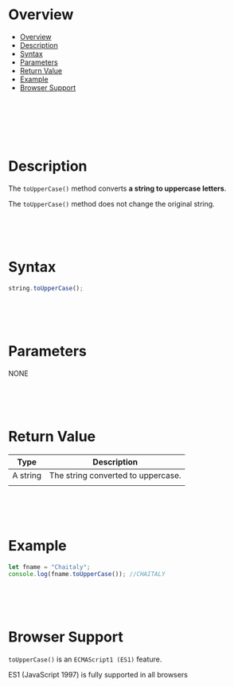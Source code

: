 # Overview

- [Overview](#overview)
- [Description](#description)
- [Syntax](#syntax)
- [Parameters](#parameters)
- [Return Value](#return-value)
- [Example](#example)
- [Browser Support](#browser-support)

&nbsp;

&nbsp;

&nbsp;



# Description

The `toUpperCase()` method converts **a string to uppercase letters**.

The `toUpperCase()` method does not change the original string.

&nbsp;

&nbsp;

# Syntax

```js
string.toUpperCase();
```

&nbsp;

&nbsp;

# Parameters

NONE

&nbsp;

&nbsp;

# Return Value

| Type     | Description                        |
| -------- | ---------------------------------- |
| A string | The string converted to uppercase. |
|          |                                    |

&nbsp;

&nbsp;

# Example

```js
let fname = "Chaitaly";
console.log(fname.toUpperCase()); //CHAITALY
```

&nbsp;

&nbsp;

# Browser Support

`toUpperCase()` is an `ECMAScript1 (ES1)` feature.

ES1 (JavaScript 1997) is fully supported in all browsers
